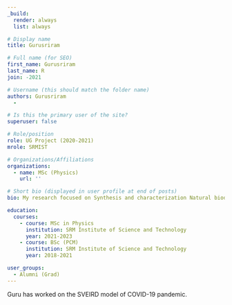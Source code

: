 ```yaml
---
_build:
  render: always
  list: always

# Display name
title: Gurusriram

# Full name (for SEO)
first_name: Gurusriram
last_name: R
join: -2021

# Username (this should match the folder name)
authors: Gurusriram
  -

# Is this the primary user of the site?
superuser: false

# Role/position
role: UG Project (2020-2021)
mrole: SRMIST

# Organizations/Affiliations
organizations:
  - name: MSc (Physics)
    url: ''

# Short bio (displayed in user profile at end of posts)
bio: My research focused on Synthesis and characterization Natural biodegradable polymer electrolyte

education:
  courses:
    - course: MSc in Physics
      institution: SRM Institute of Science and Technology
      year: 2021-2023
    - course: BSc (PCM)
      institution: SRM Institute of Science and Technology
      year: 2018-2021

user_groups:
  - Alumni (Grad)
---
```

Guru has worked on the SVEIRD model of COVID-19 pandemic.
